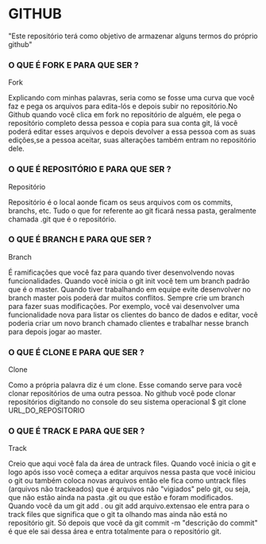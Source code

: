 # GITHUB
"Este repositório terá como objetivo de armazenar alguns termos do próprio github"

### O QUE É FORK E PARA QUE SER ?

Fork

Explicando com minhas palavras, seria como se fosse uma curva que você faz e pega os arquivos para edita-lós e depois subir no repositório.No Github quando você clica em fork no repositório de alguém, ele pega o repositório completo dessa pessoa e copia para sua conta git, lá você poderá editar esses arquivos e depois devolver a essa pessoa com as suas edições,se a pessoa aceitar, suas alterações também entram no repositório dele.


### O QUE É REPOSITÓRIO E PARA QUE SER ?

Repositório

Repositório é o local aonde ficam os seus arquivos com os commits, branchs, etc. Tudo o que for referente ao git ficará nessa pasta, geralmente chamada .git que é o repositório.


### O QUE É BRANCH E PARA QUE SER ?

Branch

É ramificações que você faz para quando tiver desenvolvendo novas funcionalidades. Quando você inicia o git init você tem um branch padrão que é o master. Quando tiver trabalhando em equipe evite desenvolver no branch master pois poderá dar muitos conflitos. Sempre crie um branch para fazer suas modificações. Por exemplo, você vai desenvolver uma funcionalidade nova para listar os clientes do banco de dados e editar, você poderia criar um novo branch chamado clientes e trabalhar nesse branch para depois jogar ao master.

### O QUE É CLONE E PARA QUE SER ?

Clone

Como a própria palavra diz é um clone. Esse comando serve para você clonar repositórios de uma outra pessoa. No github você pode clonar repositórios digitando no console do seu sistema operacional $ git clone URL_DO_REPOSITORIO

### O QUE É TRACK E PARA QUE SER ?

Track

Creio que aqui você fala da área de untrack files. Quando você inicia o git e logo após isso você começa a editar arquivos nessa pasta que você iniciou o git ou também coloca novas arquivos então ele fica como untrack files (arquivos não trackeados) que é arquivos não "vigiados" pelo git, ou seja, que não estão ainda na pasta .git ou que estão e foram modificados. Quando você da um git add . ou git add arquivo.extensao ele entra para o track files que significa que o git ta olhando mas ainda não está no repositório git. Só depois que você da git commit -m "descrição do commit" é que ele sai dessa área e entra totalmente para o repositório git.
